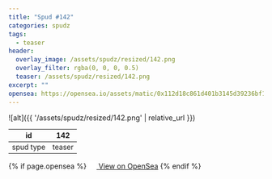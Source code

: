 ```yaml
---
title: "Spud #142"
categories: spudz
tags:
  - teaser
header:
  overlay_image: /assets/spudz/resized/142.png
  overlay_filter: rgba(0, 0, 0, 0.5)
  teaser: /assets/spudz/resized/142.png
excerpt: ""
opensea: https://opensea.io/assets/matic/0x112d18c861d401b3145d39236bf149f01e18beed/142
---
```

![alt]({{ '/assets/spudz/resized/142.png' | relative_url }})

| id | 142 |
|-|-|
| spud type | teaser |

{% if page.opensea %}
<a href="{{page.opensea}}" class="btn btn--info" onclick="window.open(this.href, '_blank'); return false;"><img src="/assets/images/opensea.svg" width="16px"><span>  View on OpenSea</span></a>
{% endif %}

